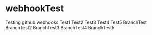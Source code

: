 # webhookTest
Testing github webhooks
Test1
Test2
Test3
Test4
Test5
BranchTest
BranchTest2
BranchTest3
BranchTest4
BranchTest5
